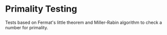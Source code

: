# Primality Testing
Tests based on Fermat's little theorem and Miller-Rabin algorithm to check a number for primality.
